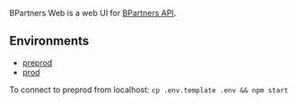 BPartners Web is a web UI for [ BPartners API](https://github.com/b-partners/bpartners-api).

## Environments
* [preprod](https://dashboard-preprod.bpartners.app)
* [prod](https://dashboard.bpartners.app)

To connect to preprod from localhost: `cp .env.template .env && npm start`